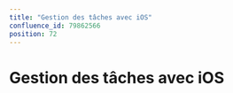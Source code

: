 ```yaml
---
title: "Gestion des tâches avec iOS"
confluence_id: 79862566
position: 72
---
```

# Gestion des tâches avec iOS


